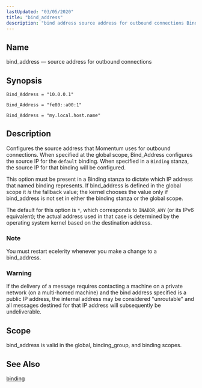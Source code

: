 ```yaml
---
lastUpdated: "03/05/2020"
title: "bind_address"
description: "bind address source address for outbound connections Bind Address 10 0 0 1 Bind Address fe 80 a 00 1 Bind Address my local host name Configures the source address that Momentum uses for outbound connections When specified at the global scope Bind Address configures the source IP for the..."
---
```


<a name="conf.ref.bind_address"></a> 
## Name

bind_address — source address for outbound connections

## Synopsis

`Bind_Address = "10.0.0.1"`

`Bind_Address = "fe80::a00:1"`

`Bind_Address = "my.local.host.name"`

<a name="idp7714432"></a> 
## Description

Configures the source address that Momentum uses for outbound connections. When specified at the global scope, Bind_Address configures the source IP for the `default` binding. When specified in a `Binding` stanza, the source IP for that binding will be configured.

This option must be present in a Binding stanza to dictate which IP address that named binding represents. If bind_address is defined in the global scope it *is* the fallback value; the kernel chooses the value only if bind_address is not set in either the binding stanza or the global scope.

The default for this option is `*`, which corresponds to `INADDR_ANY` (or its IPv6 equivalent); the actual address used in that case is determined by the operating system kernel based on the destination address.

### Note

You must restart ecelerity whenever you make a change to a  bind_address. 

### Warning

If the delivery of a message requires contacting a machine on a private network (on a multi-homed machine) and the bind address specified is a public IP address, the internal address may be considered "unroutable" and all messages destined for that IP address will subsequently be undeliverable.

<a name="idp23462848"></a> 
## Scope

bind_address is valid in the global, binding_group, and binding scopes.

<a name="idp23464496"></a> 
## See Also

[binding](/momentum/4/config/ref-binding)